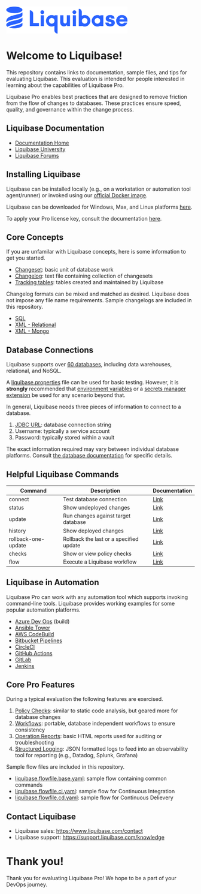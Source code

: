 <p align="left">
  <img src="img/liquibase.png" alt="Liquibase Logo" title="Liquibase Logo" width="324" height="72">
</p>

# Welcome to Liquibase!
This repository contains links to documentation, sample files, and tips for evaluating Liquibase. This evaluation is intended for people interested in learning about the capabilities of Liquibase Pro.

Liquibase Pro enables best practices that are designed to remove friction from the flow of changes to databases. These practices ensure speed, quality, and governance within the change process.

## Liquibase Documentation
* [Documentation Home](https://docs.liquibase.com/home.html)
* [Liquibase University](https://learn.liquibase.com/)
* [Liquibase Forums](https://forum.liquibase.org/)

## Installing Liquibase
Liquibase can be installed locally (e.g., on a workstation or automation tool agent/runner) or invoked using our [official Docker image](https://hub.docker.com/_/liquibase).

Liquibase can be downloaded for Windows, Max, and Linux platforms [here](https://www.liquibase.com/download).

To apply your Pro license key, consult the documentation [here](https://docs.liquibase.com/liquibase-pro/license-key.html).


## Core Concepts
If you are unfamilar with Liquibase concepts, here is some information to get you started.

* [Changeset](https://docs.liquibase.com/concepts/changelogs/changeset.html): basic unit of database work
* [Changelog](https://docs.liquibase.com/concepts/changelogs/home.html): text file containing collection of changesets
* [Tracking tables](https://docs.liquibase.com/concepts/tracking-tables/tracking-tables.html): tables created and maintained by Liquibase

Changelog formats can be mixed and matched as desired. Liquibase does not impose any file name requirements. Sample changelogs are included in this repository.

* [SQL](changelog.relational.sql)
* [XML - Relational](changelog.relational.xml)
* [XML - Mongo](changelog.mongo.xml)

## Database Connections
Liquibase supports over [60 databases](https://www.liquibase.com/supported-databases), including data warehouses, relational, and NoSQL.

A [liquibase.properties](https://docs.liquibase.com/concepts/connections/creating-config-properties.html) file can be used for basic testing. However, it is **strongly** recommended that [environment variables](https://docs.liquibase.com/concepts/connections/liquibase-environment-variables.html) or a [secrets manager extension](https://docs.liquibase.com/liquibase-pro/secrets-management/home.html) be used for any scenario beyond that.

In general, Liquibase needs three pieces of information to connect to a database.

1. [JDBC URL](https://docs.liquibase.com/workflows/liquibase-community/using-jdbc-url-in-liquibase.html): database connection string
1. Username: typically a service account
1. Password: typically stored within a vault

The exact information required may vary between individual database platforms. Consult [the database documentation](https://www.liquibase.com/supported-databases) for specific details.

## Helpful Liquibase Commands
|Command |Description|Documentation
|----------|------------|------------|
| connect | Test database connection | [Link](https://docs.liquibase.com/commands/change-tracking/connect.html)
| status | Show undeployed changes | [Link](https://docs.liquibase.com/commands/change-tracking/status.html)
| update | Run changes against target database | [Link](https://docs.liquibase.com/change-types/update.html)
| history | Show deployed changes | [Link](https://docs.liquibase.com/commands/change-tracking/history.html)
| rollback-one-update | Rollback the last or a specified update | [Link](https://docs.liquibase.com/commands/rollback/rollback-one-update.html)
| checks | Show or view policy checks | [Link](https://docs.liquibase.com/liquibase-pro/policy-checks/workflows/home.html)
| flow | Execute a Liquibase workflow | [Link](https://docs.liquibase.com/commands/flow/flow.html)

## Liquibase in Automation
Liquibase Pro can work with any automation tool which supports invoking command-line tools. Liquibase provides working examples for some popular automation platforms.

* [Azure Dev Ops](https://github.com/liquibase/liquibase-toolbox/blob/master/build_scripts_examples/ADO/azure_pipelines_docker.yml) (build)
* [Ansible Tower](https://github.com/liquibase/liquibase-toolbox/blob/master/build_scripts_examples/Ansible_Tower/liquibase_playbook.yml
)
* [AWS CodeBuild](https://github.com/liquibase/liquibase-toolbox/blob/master/build_scripts_examples/CodeBuild/buildspec.yml)
* [Bitbucket Pipelines](https://github.com/liquibase/liquibase-toolbox/blob/master/build_scripts_examples/Bitbucket/bitbucket-pipelines.yml)
* [CircleCI](https://github.com/liquibase/liquibase-toolbox/blob/master/build_scripts_examples/CircleCI/config.yml)
* [GitHub Actions](https://github.com/liquibase/liquibase-toolbox/blob/master/build_scripts_examples/GitHub_Actions/liquibase_workflow.yml)
* [GitLab](https://github.com/liquibase/liquibase-toolbox/blob/master/build_scripts_examples/GitLab_CICD_Pipelines/gitlab-ci.yml)
* [Jenkins](https://github.com/liquibase/liquibase-toolbox/blob/master/build_scripts_examples/Jenkins/Jenkinsfile)

## Core Pro Features
During a typical evaluation the following features are exercised.

1. [Policy Checks](https://docs.liquibase.com/liquibase-pro/policy-checks/home.html): similar to static code analysis, but geared more for database changes
1. [Workflows](https://docs.liquibase.com/commands/flow/flow.html): portable, database independent workflows to ensure consistency
1. [Operation Reports](https://docs.liquibase.com/liquibase-pro/observability/operation-reports.html): basic HTML reports used for auditing or troubleshooting
1. [Structured Logging](https://docs.liquibase.com/liquibase-pro/observability/structured-logging.html): JSON formatted logs to feed into an observability tool for reporting (e.g., Datadog, Splunk, Grafana)

Sample flow files are included in this repository.

* [liquibase.flowfile.base.yaml](liquibase.flowfile.base.yaml): sample flow containing common commands
* [liquibase.flowfile.ci.yaml](liquibase.flowfile.ci.yaml): sample flow for Continuous Integration
* [liquibase.flowfile.cd.yaml](liquibase.flowfile.cd.yaml): sample flow for Continuous Delievery

## Contact Liquibase
* Liquibase sales: https://www.liquibase.com/contact
* Liquibase support: https://support.liquibase.com/knowledge

# Thank you!
Thank you for evaluating Liquibase Pro! We hope to be a part of your DevOps journey.